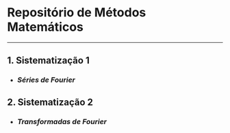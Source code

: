 # Repositório de Métodos Matemáticos
--- 
## 1. Sistematização 1
* ###  *Séries de Fourier*
## 2. Sistematização 2 
* ### *Transformadas de Fourier*
